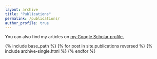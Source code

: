 ```yaml
---
layout: archive
title: "Publications"
permalink: /publications/
author_profile: true
---
```



You can also find my articles on <u><a href="https://scholar.google.com/citations?user=jSm1IwUAAAAJ&hl=en">my Google Scholar profile</a>.</u>


{% include base_path %}
{% for post in site.publications reversed %}
  {% include archive-single.html %}
{% endfor %}

